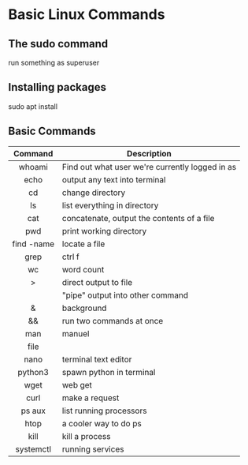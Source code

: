 # Basic Linux Commands

## The sudo command


run something as superuser


## Installing packages


sudo apt install <package-name>


## Basic Commands
|  Command   | Description                                     |
|:----------:| ----------------------------------------------- |
|   whoami   | Find out what user we're currently logged in as |
|    echo    | output any text into terminal                   |
|     cd     | change directory                                |
|     ls     | list everything in directory                    |
|    cat     | concatenate, output the contents of a file      |
|    pwd     | print working directory                         |
| find -name | locate a file                                   |
|    grep    | ctrl f                                          |
|     wc     | word count                                      |
|     >      | direct output to file                           |
|            | "pipe" output into other command                |
|     &      | background                                      |
|     &&     | run two commands at once                        |
|    man     | manuel                                          |
|    file    |                                                 |
|    nano    | terminal text editor                            |
|  python3   | spawn python in terminal                        |
|    wget    | web get                                         |
|    curl    | make a request                                  |
|   ps aux   | list running processors                         |
|    htop    | a cooler way to do ps                           |
|    kill    | kill a process                                  |
| systemctl  | running services                                |
